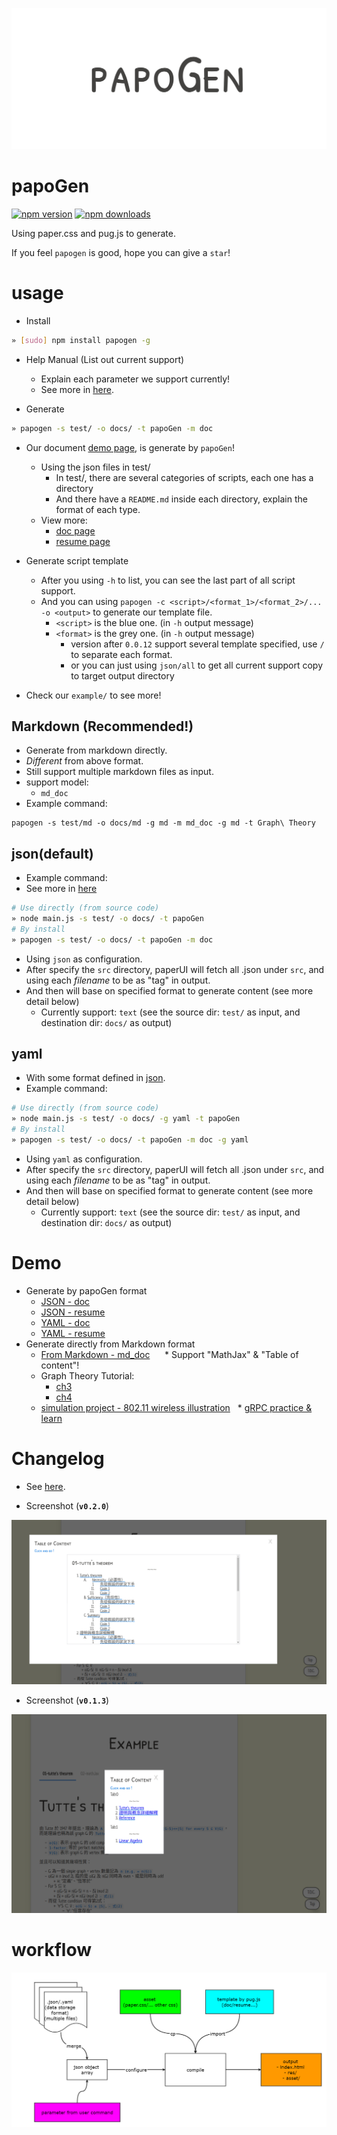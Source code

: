 ![](./design/badge.png)

# papoGen
[![npm version](https://badge.fury.io/js/papogen.svg)](https://badge.fury.io/js/papogen)
[![npm downloads](https://img.shields.io/npm/dm/papogen.svg)](https://img.shields.io/npm/dm/papogen.svg)

Using paper.css and pug.js to generate.

If you feel `papogen` is good, hope you can give a `star`!

# usage

* Install 
```bash
» [sudo] npm install papogen -g
```

* Help Manual (List out current support)
    * Explain each parameter we support currently!
    * See more in [here](https://github.com/toolbuddy/papoGen/blob/master/example/README.md).

* Generate
```bash
» papogen -s test/ -o docs/ -t papoGen -m doc
```

* Our document [demo page](https://toolbuddy.github.io/papoGen/), is generate by `papoGen`!
    * Using the json files in test/ 
        * In test/, there are several categories of scripts, each one has a directory
        * And there have a `README.md` inside each directory, explain the format of each type.
    * View more:
        * [doc page](https://toolbuddy.github.io/papoGen/)
        * [resume page](https://toolbuddy.github.io/papoGen/resume)

* Generate script template
    * After you using `-h` to list, you can see the last part of all script support.
    * And you can using `papogen -c <script>/<format_1>/<format_2>/... -o <output>` to generate our template file.
        * `<script>` is the blue one. (in `-h` output message)
        * `<format>` is the grey one. (in `-h` output message)
            * version after `0.0.12` support several template specified, use `/` to separate each format.
            * or you can just using `json/all` to get all current support copy to target output directory

* Check our `example/` to see more!

## Markdown (Recommended!)
* Generate from markdown directly.
* *Different* from above format.
* Still support multiple markdown files as input.
* support model:
    * `md_doc`
* Example command:
```
papogen -s test/md -o docs/md -g md -m md_doc -g md -t Graph\ Theory   
```

## json(default)
* Example command:
* See more in [here](https://github.com/toolbuddy/papoGen/blob/master/test/json/README.md)
```bash
# Use directly (from source code)
» node main.js -s test/ -o docs/ -t papoGen
# By install 
» papogen -s test/ -o docs/ -t papoGen -m doc
```
* Using `json` as configuration.
* After specify the `src` directory, paperUI will fetch all .json under `src`, and using each *filename* to be as "tag" in output.
* And then will base on specified format to generate content (see more detail below)
    * Currently support: `text` (see the source dir: `test/` as input, and destination dir: `docs/` as output)

## yaml
* With some format defined in [json](https://github.com/toolbuddy/papoGen/blob/master/test/json/README.md).
* Example command:
```bash
# Use directly (from source code)
» node main.js -s test/ -o docs/ -g yaml -t papoGen
# By install 
» papogen -s test/ -o docs/ -t papoGen -m doc -g yaml
```
* Using `yaml` as configuration.
* After specify the `src` directory, paperUI will fetch all .json under `src`, and using each *filename* to be as "tag" in output.
* And then will base on specified format to generate content (see more detail below)
    * Currently support: `text` (see the source dir: `test/` as input, and destination dir: `docs/` as output)

# Demo

* Generate by papoGen format
   * [JSON - doc](https://toolbuddy.github.io/papoGen/)
   * [JSON - resume](https://toolbuddy.github.io/papoGen/resume/)
   * [YAML - doc](https://toolbuddy.github.io/papoGen/doc-yaml)
   * [YAML - resume](https://toolbuddy.github.io/papoGen/resume-yaml)
* Generate directly from Markdown format
   * [From Markdown - md_doc](https://toolbuddy.github.io/papoGen/md/)
      * Support "MathJax" & "Table of content"!
   * Graph Theory Tutorial:
      * [ch3](https://toolbuddy.github.io/Graph-Theory/matching-factor/index.html)
      * [ch4](https://toolbuddy.github.io/Graph-Theory/connectivity-path/)
   * [simulation project - 802.11 wireless illustration](https://kevinbird61.github.io/simulation-wireless-802.11/)
   * [gRPC practice & learn](https://kevinbird61.github.io/grpc-practice/)

# Changelog
* See [here](https://github.com/toolbuddy/papoGen/wiki).


* Screenshot (**`v0.2.0`**)

![](res/0_2_0.png)

* Screenshot (**`v0.1.3`**)

![](res/0_1_3.png)

# workflow

![](./design/workflow.png)
